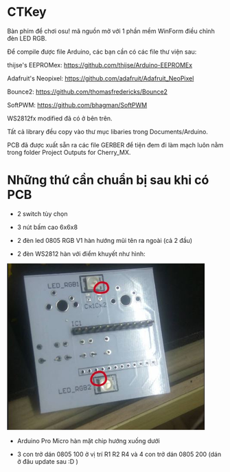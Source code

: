 # CTKey
Bàn phím để chơi osu! mã nguồn mở với 1 phần mềm WinForm điều chỉnh đèn LED RGB.

Để compile được file Arduino, các bạn cần có các file thư viện sau:

thijse's EEPROMex: https://github.com/thijse/Arduino-EEPROMEx

Adafruit's Neopixel: https://github.com/adafruit/Adafruit_NeoPixel

Bounce2: https://github.com/thomasfredericks/Bounce2

SoftPWM: https://github.com/bhagman/SoftPWM

WS2812fx modified đã có ở bên trên.

Tất cả library đều copy vào thư mục libaries trong Documents/Arduino.

PCB đã được xuất sẵn ra các file GERBER để tiện đem đi làm mạch luôn nằm trong folder Project Outputs for Cherry_MX.

# Những thứ cần chuẩn bị sau khi có PCB

+ 2 switch tùy chọn

+ 3 nút bấm cao 6x6x8

+ 2 đèn led 0805 RGB V1 hàn hướng mũi tên ra ngoài (cả 2 đầu)

+ 2 đèn WS2812 hàn với điểm khuyết như hình: 

![WS2812 Indicator](https://raw.githubusercontent.com/gazer000/CTKey/master/ws2812indicator.JPG)

+ Arduino Pro Micro hàn mặt chip hướng xuống dưới

+ 3 con trở dán 0805 100 ở vị trí R1 R2 R4 và 4 con trở dán 0805 200 (dán ở đâu update sau :D )

